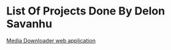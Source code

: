 # List Of Projects Done By Delon Savanhu
<a target="_blank" href="https://media.afrodeb.com">Media Downloader web application</a>